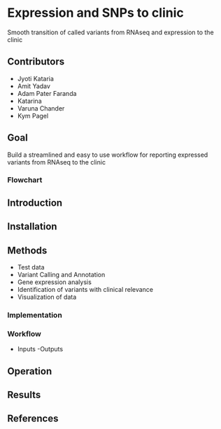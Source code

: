 # Expression and SNPs to clinic
Smooth transition of called variants from RNAseq and expression to the clinic

## Contributors 

- Jyoti Kataria 
- Amit Yadav
- Adam Pater Faranda
- Katarina
- Varuna Chander 
- Kym Pagel 

## Goal 
Build a streamlined and easy to use workflow for reporting expressed variants from RNAseq to the clinic

### Flowchart 


## Introduction 


## Installation 


## Methods
- Test data
- Variant Calling and Annotation
- Gene expression analysis
- Identification of variants with clinical relevance
- Visualization of data

### Implementation


### Workflow
- Inputs 
-Outputs 

## Operation 


## Results 


## References 

